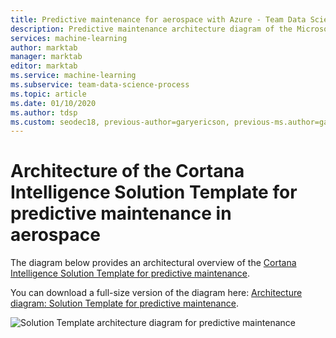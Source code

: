 ```yaml
---
title: Predictive maintenance for aerospace with Azure - Team Data Science Process
description: Predictive maintenance architecture diagram of the Microsoft Cortana Intelligence Solution Template -- for aerospace, utilities, transportation
services: machine-learning
author: marktab
manager: marktab
editor: marktab
ms.service: machine-learning
ms.subservice: team-data-science-process
ms.topic: article
ms.date: 01/10/2020
ms.author: tdsp
ms.custom: seodec18, previous-author=garyericson, previous-ms.author=garye
---
```

# Architecture of the Cortana Intelligence Solution Template for predictive maintenance in aerospace
The diagram below provides an architectural overview of the [Cortana Intelligence Solution Template for predictive maintenance](https://gallery.cortanaanalytics.com/SolutionTemplate/Predictive-Maintenance-for-Aerospace-1).

You can download a full-size version of the diagram here: [Architecture diagram: Solution Template for predictive maintenance](https://download.microsoft.com/download/1/9/B/19B815F0-D1B0-4F67-AED3-A40544225FD1/ca-topologies-maintenance-prediction.png).

![Solution Template architecture diagram for predictive maintenance][image]

[image]: ./media/cortana-analytics-architecture-predictive-maintenance/ca-topologies-maintenance-prediction.png
